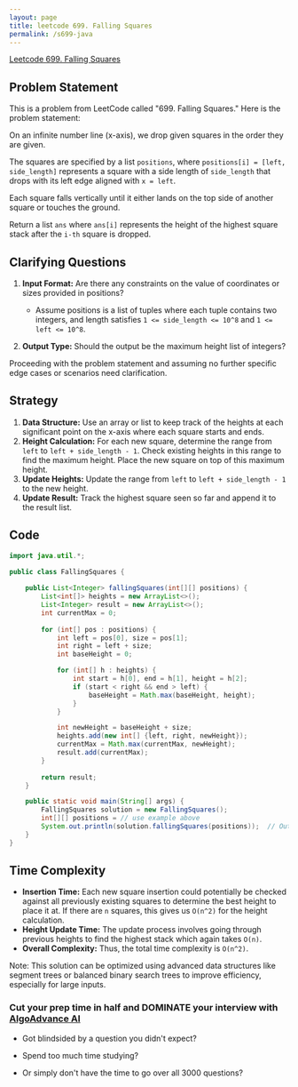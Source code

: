 ```yaml
---
layout: page
title: leetcode 699. Falling Squares
permalink: /s699-java
---
```

[Leetcode 699. Falling Squares](https://algoadvance.github.io/algoadvance/l699)
## Problem Statement

This is a problem from LeetCode called "699. Falling Squares." Here is the problem statement:

On an infinite number line (x-axis), we drop given squares in the order they are given.

The squares are specified by a list `positions`, where `positions[i] = [left, side_length]` represents a square with a side length of `side_length` that drops with its left edge aligned with `x = left`.

Each square falls vertically until it either lands on the top side of another square or touches the ground.

Return a list `ans` where `ans[i]` represents the height of the highest square stack after the `i-th` square is dropped.

## Clarifying Questions

1. **Input Format:** Are there any constraints on the value of coordinates or sizes provided in positions?
   - Assume positions is a list of tuples where each tuple contains two integers, and length satisfies `1 <= side_length <= 10^8` and `1 <= left <= 10^8`.
   
2. **Output Type:** Should the output be the maximum height list of integers?

Proceeding with the problem statement and assuming no further specific edge cases or scenarios need clarification.

## Strategy

1. **Data Structure:** Use an array or list to keep track of the heights at each significant point on the x-axis where each square starts and ends.
2. **Height Calculation:** For each new square, determine the range from `left` to `left + side_length - 1`. Check existing heights in this range to find the maximum height. Place the new square on top of this maximum height.
3. **Update Heights:** Update the range from `left` to `left + side_length - 1` to the new height.
4. **Update Result:** Track the highest square seen so far and append it to the result list.

## Code

```java
import java.util.*;

public class FallingSquares {
    
    public List<Integer> fallingSquares(int[][] positions) {
        List<int[]> heights = new ArrayList<>();
        List<Integer> result = new ArrayList<>();
        int currentMax = 0;
        
        for (int[] pos : positions) {
            int left = pos[0], size = pos[1];
            int right = left + size;
            int baseHeight = 0;

            for (int[] h : heights) {
                int start = h[0], end = h[1], height = h[2];
                if (start < right && end > left) {
                    baseHeight = Math.max(baseHeight, height);
                }
            }

            int newHeight = baseHeight + size;
            heights.add(new int[] {left, right, newHeight});
            currentMax = Math.max(currentMax, newHeight);
            result.add(currentMax);
        }
        
        return result;
    }

    public static void main(String[] args) {
        FallingSquares solution = new FallingSquares();
        int[][] positions = // use example above
        System.out.println(solution.fallingSquares(positions));  // Output: [2, 5, 5]
    }
}
```

## Time Complexity

- **Insertion Time:** Each new square insertion could potentially be checked against all previously existing squares to determine the best height to place it at. If there are `n` squares, this gives us `O(n^2)` for the height calculation.
- **Height Update Time:** The update process involves going through previous heights to find the highest stack which again takes `O(n)`.
- **Overall Complexity:** Thus, the total time complexity is `O(n^2)`.

Note: This solution can be optimized using advanced data structures like segment trees or balanced binary search trees to improve efficiency, especially for large inputs.


### Cut your prep time in half and DOMINATE your interview with [AlgoAdvance AI](https://algoAdvance.com)

- Got blindsided by a question you didn't expect?

- Spend too much time studying?

- Or simply don't have the time to go over all 3000 questions?

